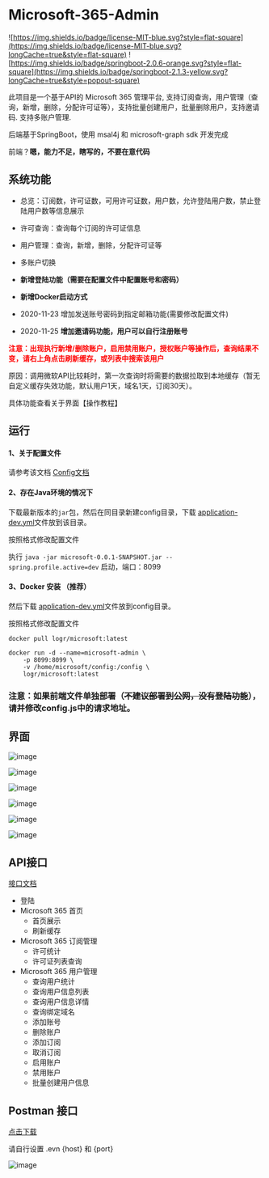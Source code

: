 # Microsoft-365-Admin
 
![https://img.shields.io/badge/license-MIT-blue.svg?style=flat-square](https://img.shields.io/badge/license-MIT-blue.svg?longCache=true&style=flat-square)
![https://img.shields.io/badge/springboot-2.0.6-orange.svg?style=flat-square](https://img.shields.io/badge/springboot-2.1.3-yellow.svg?longCache=true&style=popout-square)

此项目是一个基于API的 Microsoft 365 管理平台, 支持订阅查询，用户管理（查询，新增，删除，分配许可证等），支持批量创建用户，批量删除用户，支持邀请码. 支持多账户管理.

后端基于SpringBoot，使用 msal4j 和 microsoft-graph sdk 开发完成

前端？**嗯，能力不足，瞎写的，不要在意代码**


## 系统功能

- 总览：订阅数，许可证数，可用许可证数，用户数，允许登陆用户数，禁止登陆用户数等信息展示

- 许可查询：查询每个订阅的许可证信息

- 用户管理：查询，新增，删除，分配许可证等

- 多账户切换

- **新增登陆功能（需要在配置文件中配置账号和密码）**

- **新增Docker启动方式**

- 2020-11-23 增加发送账号密码到指定邮箱功能(需要修改配置文件)

- 2020-11-25 **增加邀请码功能，用户可以自行注册账号**

<font color="#ff0000"> **注意：出现执行新增/删除账户，启用禁用账户，授权账户等操作后，查询结果不变，请右上角点击刷新缓存，或列表中搜索该用户** </font>

原因：调用微软API比较耗时，第一次查询时将需要的数据拉取到本地缓存（暂无自定义缓存失效功能，默认用户1天，域名1天，订阅30天）。

具体功能查看关于界面【操作教程】

## 运行

#### 1、关于配置文件

请参考该文档 [Config文档](https://github.com/6mb/Microsoft-365-Admin/blob/dev/Config.md)

#### 2、存在Java环境的情况下
下载最新版本的`jar`包，然后在同目录新建config目录，下载 [application-dev.yml](https://github.com/6mb/Microsoft-365-Admin/blob/master/src/main/resources/config/application-dev.yml)文件放到该目录。

按照格式修改配置文件

执行 `java -jar microsoft-0.0.1-SNAPSHOT.jar --spring.profile.active=dev` 启动，端口：8099

#### 3、Docker 安装 （推荐）


然后下载 [application-dev.yml](https://github.com/6mb/Microsoft-365-Admin/blob/master/src/main/resources/config/application-dev.yml)文件放到config目录。

按照格式修改配置文件

```shell script
docker pull logr/microsoft:latest

docker run -d --name=microsoft-admin \
    -p 8099:8099 \
    -v /home/microsoft/config:/config \
    logr/microsoft:latest
```

### 注意：如果前端文件单独部署（~~不建议部署到公网，没有登陆功能~~），请并修改config.js中的请求地址。


## 界面

![image](https://github.com/6mb/Microsoft-365-Admin/blob/master/.github/首页.png)

![image](https://github.com/6mb/Microsoft-365-Admin/blob/master/.github/订阅管理.png)

![image](https://github.com/6mb/Microsoft-365-Admin/blob/master/.github/用户管理.png)

![image](https://github.com/6mb/Microsoft-365-Admin/blob/master/.github/邀请.png)

![image](https://github.com/6mb/Microsoft-365-Admin/blob/master/.github/申请.png)

![image](https://github.com/6mb/Microsoft-365-Admin/blob/master/.github/关于.png)

## API接口

[接口文档](https://github.com/6mb/Microsoft-365-Admin/blob/master/Microsoft%20365%20Admin.md)

- 登陆
- Microsoft 365 首页
    - 首页展示
    - 刷新缓存
- Microsoft 365 订阅管理
    - 许可统计
    - 许可证列表查询
- Microsoft 365 用户管理
    - 查询用户统计
    - 查询用户信息列表
    - 查询用户信息详情
    - 查询绑定域名
    - 添加账号
    - 删除账户
    - 添加订阅
    - 取消订阅
    - 启用账户
    - 禁用账户
    - 批量创建用户信息
## Postman 接口

 [点击下载](https://raw.githubusercontent.com/6mb/Microsoft-365-Admin/master/.github/Microsoft%20365%20Admin.postman_collection.json)

请自行设置 .evn  {host} 和 {port}

![image](https://github.com/6mb/Microsoft-365-Admin/blob/master/.github/接口.png)
